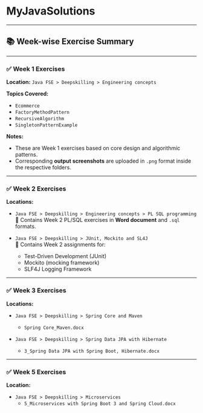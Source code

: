 # MyJavaSolutions
---

## 📚 Week-wise Exercise Summary

---

### ✅ Week 1 Exercises

**Location:**
`Java FSE > Deepskilling > Engineering concepts`

**Topics Covered:**

- `Ecommerce`
- `FactoryMethodPattern`
- `RecursiveAlgorithm`
- `SingletonPatternExample`

**Notes:**

- These are Week 1 exercises based on core design and algorithmic patterns.
- Corresponding **output screenshots** are uploaded in `.png` format inside the respective folders.

---

### ✅ Week 2 Exercises

**Locations:**

- `Java FSE > Deepskilling > Engineering concepts > PL SQL programming`  
  📄 Contains Week 2 PL/SQL exercises in **Word document** and `.sql` formats.

- `Java FSE > Deepskilling > JUnit, Mockito and SL4J`  
  📄 Contains Week 2 assignments for:
  - Test-Driven Development (JUnit)
  - Mockito (mocking framework)
  - SLF4J Logging Framework

---

### ✅ Week 3 Exercises

**Locations:**

- `Java FSE > Deepskilling > Spring Core and Maven`  
  - `Spring Core_Maven.docx`  
 
- `Java FSE > Deepskilling > Spring Data JPA with Hibernate`  
  - `3_Spring Data JPA with Spring Boot, Hibernate.docx`

---

### ✅ Week 5 Exercises

**Location:**

- `Java FSE > Deepskilling > Microservices`  
  - `5_Microservices with Spring Boot 3 and Spring Cloud.docx`

